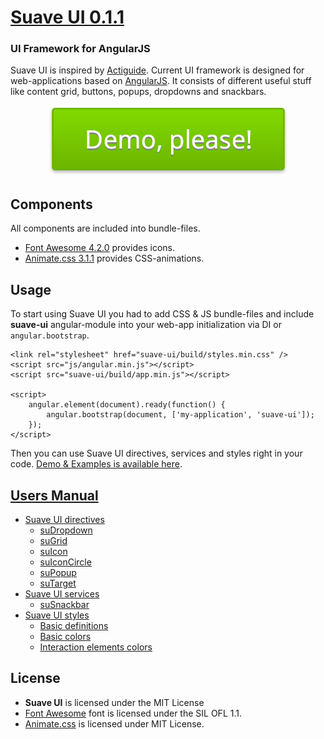 # [Suave UI 0.1.1](http://uoziod.github.io/suave-ui)
### UI Framework for AngularJS

Suave UI is inspired by [Actiguide](https://github.com/tansky/actiguide). Current UI framework is designed for 
web-applications based on [AngularJS](http://angularjs.org). It consists of different useful stuff like content grid,
buttons, popups, dropdowns and snackbars.

<div align="center"><a href="http://uoziod.github.io/suave-ui"><img src="manual/images/demo.png" width="385" height="113" /></a></div>


## Components

All components are included into bundle-files.

- [Font Awesome 4.2.0](http://fontawesome.io/) provides icons.
- [Animate.css 3.1.1](http://daneden.github.io/animate.css/) provides CSS-animations. 


## Usage

To start using Suave UI you had to add CSS & JS bundle-files and include **suave-ui** angular-module into your web-app
initialization via DI or `angular.bootstrap`.

    <link rel="stylesheet" href="suave-ui/build/styles.min.css" />
    <script src="js/angular.min.js"></script>
    <script src="suave-ui/build/app.min.js"></script>

    <script>
        angular.element(document).ready(function() {
            angular.bootstrap(document, ['my-application', 'suave-ui']);
        });
    </script>

Then you can use Suave UI directives, services and styles right in your code. [Demo & Examples is available here](http://uoziod.github.io/suave-ui).


## <a name="manual"/>[Users Manual](manual/index.md)

- [Suave UI directives](manual/directives.md)
    - [suDropdown](manual/directives.md#suDropdown)
    - [suGrid](manual/directives.md#suGrid)
    - [suIcon](manual/directives.md#suIcon)
    - [suIconCircle](manual/directives.md#suIconCircle)
    - [suPopup](manual/directives.md#suPopup)
    - [suTarget](manual/directives.md#suTarget)
- [Suave UI services](manual/services.md)
    - [suSnackbar](manual/services.md#suSnackbar)
- [Suave UI styles](manual/styles.md)
    - [Basic definitions](manual/styles.md#style-basic)
    - [Basic colors](manual/styles.md#style-basic-colors)
    - [Interaction elements colors](manual/styles.md#style-interaction-colors)


## License

- **Suave UI** is licensed under the MIT License
- [Font Awesome](http://fontawesome.io/) font is licensed under the SIL OFL 1.1.
- [Animate.css](http://daneden.github.io/animate.css/) is licensed under MIT License.
